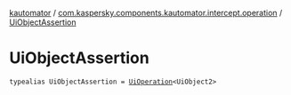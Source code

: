 [kautomator](../index.md) / [com.kaspersky.components.kautomator.intercept.operation](index.md) / [UiObjectAssertion](./-ui-object-assertion.md)

# UiObjectAssertion

`typealias UiObjectAssertion = `[`UiOperation`](-ui-operation/index.md)`<UiObject2>`
